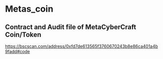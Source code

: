 # Metas_coin
## Contract and Audit file of MetaCyberCraft Coin/Token

https://bscscan.com/address/0xfd7de613565f3760670243b8e86ca401a4b9fadd#code
